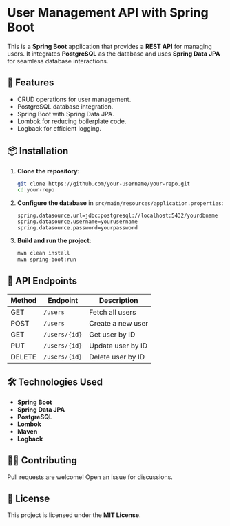 # User Management API with Spring Boot

This is a **Spring Boot** application that provides a **REST API** for managing users. It integrates **PostgreSQL** as the database and uses **Spring Data JPA** for seamless database interactions.

## 🚀 Features
- CRUD operations for user management.
- PostgreSQL database integration.
- Spring Boot with Spring Data JPA.
- Lombok for reducing boilerplate code.
- Logback for efficient logging.

## 📦 Installation
1. **Clone the repository**:
   ```sh
   git clone https://github.com/your-username/your-repo.git
   cd your-repo
   ```

2. **Configure the database** in `src/main/resources/application.properties`:
   ```properties
   spring.datasource.url=jdbc:postgresql://localhost:5432/yourdbname
   spring.datasource.username=yourusername
   spring.datasource.password=yourpassword
   ```

3. **Build and run the project**:
   ```sh
   mvn clean install
   mvn spring-boot:run
   ```

## 📖 API Endpoints
| Method | Endpoint     | Description              |
|--------|-------------|--------------------------|
| GET    | `/users`    | Fetch all users          |
| POST   | `/users`    | Create a new user        |
| GET    | `/users/{id}` | Get user by ID         |
| PUT    | `/users/{id}` | Update user by ID      |
| DELETE | `/users/{id}` | Delete user by ID      |

## 🛠 Technologies Used
- **Spring Boot**
- **Spring Data JPA**
- **PostgreSQL**
- **Lombok**
- **Maven**
- **Logback**

## 👨‍💻 Contributing
Pull requests are welcome! Open an issue for discussions.

## 📜 License
This project is licensed under the **MIT License**.
